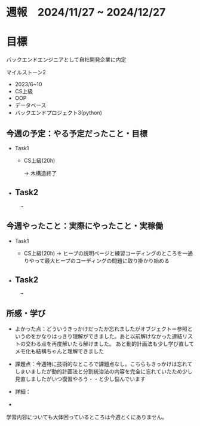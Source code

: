 # 週報　2024/11/27 ~ 2024/12/27

# 目標
バックエンドエンジニアとして自社開発企業に内定

マイルストーン2　
   - 2023/6~10
   - CS上級
   - OOP
   - データベース
   - バックエンドプロジェクト3(python)



## 今週の予定：やる予定だったこと・目標
- Task1
    - CS上級(20h)
        
        → 木構造終了

- Task2
    -  
        
        → 



## 今週やったこと：実際にやったこと・実稼働
- Task1
    - CS上級(20h)
        → ヒープの説明ページと練習コーディングのところを一通りやって最大ヒープのコーディングの問題に取り掛かり始める
    
- Task2
    -  

        → 

    
## 所感・学び
- よかった点：どういうきっかけだったか忘れましたがオブジェクト＝参照というのをかなりはっきり理解ができました。あと以前解けなかった連結リストの交わる点を再度解いたら解けました。
  あと動的計画法も少し学び直してメモ化も結構ちゃんと理解できました
- 課題点：今週特に技術的なところで課題点なし。こちらもきっかけは忘れてしまいましたが動的計画法と分割統治法の内容を完全に忘れていたため少し見直しましたがいつ復習やろう・・と少し悩んでいます
- 詳細：

- 　　


学習内容についても大体困っているところは今週とくにありません。
